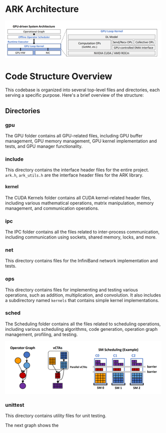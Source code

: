 # ARK Architecture

![ARK architecture illustration](../docs/imgs/GPU-driven_System_Architecture.png)



# Code Structure Overview  
  
This codebase is organized into several top-level files and directories, each serving a specific purpose. Here's a brief overview of the structure:  
  
## Directories  
  
### gpu  
  
The GPU folder contains all GPU-related files, including GPU buffer management, GPU memory management, GPU kernel implementation and tests, and GPU manager functionality.  
  
### include  
  
This directory contains the interface header files for the entire project.  
`ark.h`, `ark_utils.h` are the interface header files for the ARK library.  
  
#### kernel
  
The CUDA Kernels folder contains all CUDA kernel-related header files, including various mathematical operations, matrix manipulation, memory management, and communication operations.  
  
### ipc  
  
The IPC folder contains all the files related to inter-process communication, including communication using sockets, shared memory, locks, and more.  
  
### net  
  
This directory contains files for the InfiniBand network implementation and tests.  
  
### ops  
  
This directory contains files for implementing and testing various operations, such as addition, multiplication, and convolution. It also includes a subdirectory named `kernels` that contains simple kernel implementations.  
  
### sched  
  
The Scheduling folder contains all the files related to scheduling operations, including various scheduling algorithms, code generation, operation graph management, profiling, and testing.  

![ARK scheduler illustration](../docs/imgs/ark_scheduling_illustration.png)

### unittest  
  
This directory contains utility files for unit testing.  


The next graph shows the 
